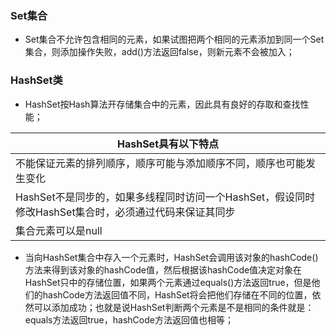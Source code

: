 ### Set集合
+ Set集合不允许包含相同的元素，如果试图把两个相同的元素添加到同一个Set集合，则添加操作失败，add()方法返回false，则新元素不会被加入；
### HashSet类
+ HashSet按Hash算法开存储集合中的元素，因此具有良好的存取和查找性能；

|HashSet具有以下特点|
|------|
|不能保证元素的排列顺序，顺序可能与添加顺序不同，顺序也可能发生变化|
|HashSet不是同步的，如果多线程同时访问一个HashSet，假设同时修改HashSet集合时，必须通过代码来保证其同步|
|集合元素可以是null|

+ 当向HashSet集合中存入一个元素时，HashSet会调用该对象的hashCode()方法来得到该对象的hashCode值，然后根据该hashCode值决定对象在HashSet只中的存储位置，如果两个元素通过equals()方法返回true，但是他们的hashCode方法返回值不同，HashSet将会把他们存储在不同的位置，依然可以添加成功；也就是说HashSet判断两个元素是不是相同的条件就是：equals方法返回true，hashCode方法返回值也相等；
